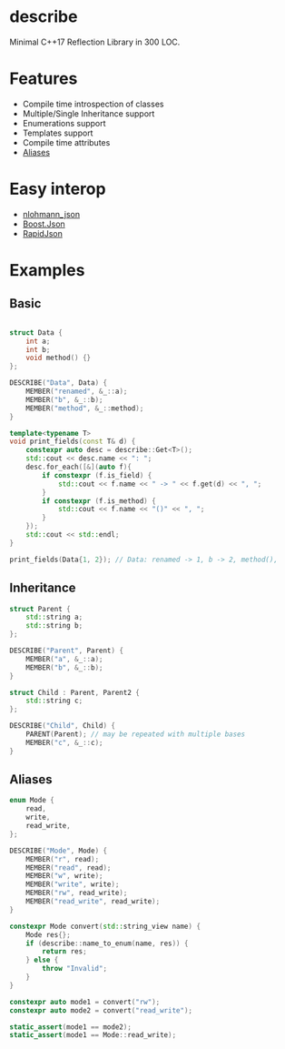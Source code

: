 # describe
Minimal C++17 Reflection Library in 300 LOC.

# Features
* Compile time introspection of classes
* Multiple/Single Inheritance support
* Enumerations support
* Templates support
* Compile time attributes
* [Aliases](#aliases)

# Easy interop
* [nlohmann_json](./interop/nlohmann.hpp)
* [Boost.Json](./interop/boost.hpp)
* [RapidJson](./interop/rapid.hpp)

# Examples

## Basic
```cpp

struct Data {
    int a;
    int b;
    void method() {}
};

DESCRIBE("Data", Data) {
    MEMBER("renamed", &_::a);
    MEMBER("b", &_::b);
    MEMBER("method", &_::method);
}

template<typename T>
void print_fields(const T& d) {
    constexpr auto desc = describe::Get<T>();
    std::cout << desc.name << ": ";
    desc.for_each([&](auto f){
        if constexpr (f.is_field) {
            std::cout << f.name << " -> " << f.get(d) << ", ";
        }
        if constexpr (f.is_method) {
            std::cout << f.name << "()" << ", ";
        }
    });
    std::cout << std::endl;
}

print_fields(Data{1, 2}); // Data: renamed -> 1, b -> 2, method(),
```

## Inheritance

```cpp
struct Parent {
    std::string a;
    std::string b;
};

DESCRIBE("Parent", Parent) {
    MEMBER("a", &_::a);
    MEMBER("b", &_::b);
}

struct Child : Parent, Parent2 {
    std::string c;
};

DESCRIBE("Child", Child) {
    PARENT(Parent); // may be repeated with multiple bases
    MEMBER("c", &_::c);
}
```

## Aliases
```cpp
enum Mode {
    read,
    write,
    read_write,
};

DESCRIBE("Mode", Mode) {
    MEMBER("r", read);
    MEMBER("read", read);
    MEMBER("w", write);
    MEMBER("write", write);
    MEMBER("rw", read_write);
    MEMBER("read_write", read_write);
}

constexpr Mode convert(std::string_view name) {
    Mode res{};
    if (describe::name_to_enum(name, res)) {
        return res;
    } else {
        throw "Invalid";
    }
}

constexpr auto mode1 = convert("rw");
constexpr auto mode2 = convert("read_write");

static_assert(mode1 == mode2);
static_assert(mode1 == Mode::read_write);
```